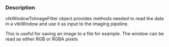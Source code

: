 ### Description

vtkWindowToImageFilter object provides methods needed to read the data in a vtkWindow and use it as input to the imaging pipeline. 

This is useful for saving an image to a file for example. The window can be read as either RGB or RGBA pixels
